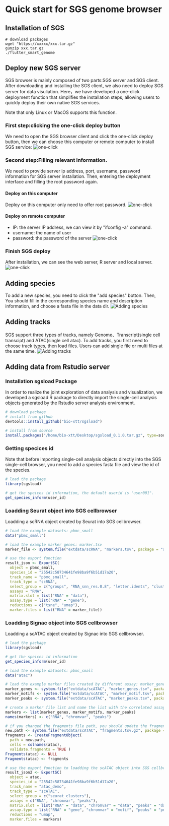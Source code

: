 # Quick start for SGS genome browser
## Installation of SGS
```shell
# download packages
wget "https://xxxxx/xxx.tar.gz"
gunzip xxx.tar.gz
./flutter_smart_genome
```



## Deploy new SGS server
SGS browser is mainly composed of two parts:SGS server and SGS client. After downloading and installing the SGS client, we also need to deploy SGS server for data visuliation. Here，we have developed a one-click deployment function that simplifies the installation steps, allowing users to quickly deploy their own native SGS services.

Note that only Linux or MacOS supports this function.


### First step:clicking the one-click deploy button
We need to open the SGS browser client and click the one-click deploy button, then we can choose this computer or remote computer to install SGS service:
![one-click](/pictures/3_1.png)


### Second step:Filling relevant information.
We need to provide server ip address, port, username, password information for SGS server installation. Then, entering the deployment interface and filling the root password again. 


#### Deploy on this computer
Deploy on this computer only need to offer root password.
![one-click](/pictures/3_2.png)

#### Deploy on remote computer
+ IP: the server IP address, we can view it by "ifconfig -a" command.
+ username: the name of user
+ password: the password of the server
![one-click](/pictures/3_3.png)


### Finish SGS deploy
After installation, we can see the web server, R server and local server.
![one-click](/pictures/3_4.png)



## Adding species
To add a new species, you need to click the "add species" botton. Then, You should fill in the corresponding species name and description information, and choose a fasta file in the data dir.
![Adding species](/pictures/4_6.png)




## Adding tracks
SGS support three types of tracks, namely Genome、Transcript(single cell transcipt) and ATAC(single cell atac). To add tracks, you first need to choose track types, then load files. Users can add single file or multi files at the same time.
![Adding tracks](/pictures/4_7.png)



## Adding data from Rstudio server
### Installation sgsload Package
In order to realize the joint exploration of data analysis and visualization, we developed a sgsload R package to directly import the single-cell analysis objects generated by the Rstudio server analysis environment.

```R
# download package
# install from github
devtools::install_github("bio-xtt/sgsload") 

# install from source
install.packages("/home/bio-xtt/Desktop/sgsload_0.1.0.tar.gz", type=source)
```


### Getting specices id
Note that before importing single-cell analysis objects directly into the SGS single-cell browser, you need to add a species fasta file and view the id of the species.
```R
# load the package
library(sgsload)

# get the speices id information, the default userid is "user001".
get_species_inform(user_id)
```


### Loadding Seurat object into SGS cellbrowser
Loadding a scRNA object created by Seurat into SGS cellbrowser.
```R
# load the example datasets: pbmc_small
data("pbmc_small")

# load the example marker genes: marker.tsv
marker_file <- system.file("extdata/scRNA", "markers.tsv", package = "sgsload")

# use the export function
result_json <- ExportSC(
  object = pbmc_small,
  species_id = "25542c58734641fe98ba9f6b51d17a20",
  track_name = "pbmc_small",
  track_type = "scRNA",
  select_group = c("groups", "RNA_snn_res.0.8", "letter.idents", "cluster"),
  assays = "RNA",
  matrix.slot = list("RNA" = "data"),
  assay.type = list("RNA" = "gene"),
  reductions = c("tsne", "umap"),
  marker.files = list("RNA" = marker_file))
```


### Loadding Signac object into SGS cellbrowser
Loadding a scATAC object created by Signac into SGS cellbrowser.
```R
# load the package
library(sgsload)

# get the speices id information
get_species_inform(user_id)

# load the example datasets: pbmc_small
data("atac")

# load the example marker files created by different assay: marker_gene.tsv、marker_motif.tsv、marker_peak.tsv
marker_genes <- system.file("extdata/scATAC", "marker_genes.tsv", package = "sgsload")
marker_motifs <- system.file("extdata/scATAC", "marker_motif.tsv", package = "sgsload")
marker_peaks <- system.file("extdata/scATAC", "marker_peaks.tsv", package = "sgsload")

# create a marker file list and name the list with the correlated assay name
markers <- list(marker_genes, marker_motifs, marker_peaks)
names(markers) <- c("RNA", "chromvar", "peaks")

# if you changed the fragments file path, you should update the fragments file path sorted in the signac object
new.path <- system.file("extdata/scATAC", "fragments.tsv.gz", package = "sgsload")
fragments <- CreateFragmentObject(
  path = new.path,
  cells = colnames(atac),
  validate.fragments = TRUE )
Fragments(atac) <- NULL
Fragments(atac) <- fragments

# use the export function to loadding the scATAC object into SGS cellbrowser
result_json2 <- ExportSC(
  object = atac,
  species_id = "25542c58734641fe98ba9f6b51d17a20",
  track_name = "atac_demo",
  track_type = "scATAC",
  select_group = c("seurat_clusters"),
  assays = c("RNA", "chromvar", "peaks"),
  matrix.slot = list("RNA" = "data", "chromvar" = "data", "peaks" = "data"),
  assay.type = list("RNA" = "gene", "chromvar" = "motif", "peaks" = "peak"),
  reductions = "umap",
  marker.files = markers)
```